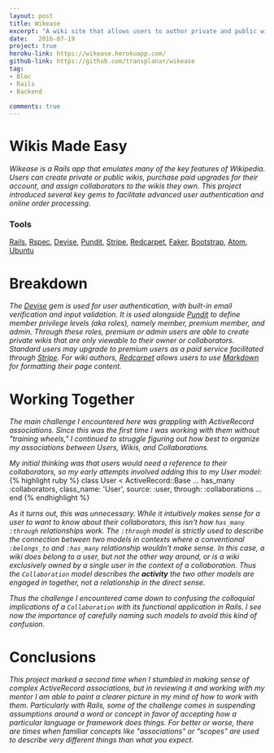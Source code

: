 ```yaml
---
layout: post
title: Wikease
excerpt: "A wiki site that allows users to author private and public wikis, as well as assign collaborators onto wikis they own."
date:   2016-07-19
project: true
heroku-link: https://wikease.herokuapp.com/
github-link: https://github.com/transplanar/wikease
tag:
- Bloc
- Rails
- Backend

comments: true
---
```


# Wikis Made Easy
*Wikease is a Rails app that emulates many of the key features of Wikipedia. Users can create private or public wikis, purchase paid upgrades for their account, and assign collaborators to the wikis they own. This project introduced several key gems to facilitate advanced user authentication and online order processing.*

### Tools
[Rails](http://rubyonrails.org/), [Rspec](http://rspec.info/), [Devise](https://github.com/plataformatec/devise), [Pundit](https://github.com/elabs/pundit), [Stripe](https://stripe.com/), [Redcarpet](https://github.com/vmg/redcarpet), [Faker](https://github.com/stympy/faker), [Bootstrap](http://getbootstrap.com/), [Atom](https://atom.io/), [Ubuntu](http://www.ubuntu.com/)


# Breakdown
*The [Devise](https://github.com/plataformatec/devise) gem is used for user authentication, with built-in email verification and input validation. It is used alongside [Pundit](https://github.com/elabs/pundit) to define member privilege levels (aka roles), namely member, premium member, and admin. Through these roles, premium or admin users are able to create private wikis that are only viewable to their owner or collaborators. Standard users may upgrade to premium users as a paid service facilitated through [Stripe](https://stripe.com/). For wiki authors, [Redcarpet](https://github.com/vmg/redcarpet) allows users to use [Markdown](http://whatismarkdown.com/) for formatting their page content.*

# Working Together
*The main challenge I encountered here was grappling with ActiveRecord associations. Since this was the first time I was working with them without "training wheels," I continued to struggle figuring out how best to organize my associations between Users, Wikis, and Collaborations.*

*My initial thinking was that users would need a reference to their collaborators, so my early attempts involved adding this to my User model:*
{% highlight ruby %}
class User < ActiveRecord::Base
  ...
  has_many :collaborators, class_name: 'User', source: :user, through: :collaborations
  ...
end
{% endhighlight %}

*As it turns out, this was unnecessary. While it intuitively makes sense for a user to want to know about their collaborators, this isn't how ```has_many :through``` relationships work. The ```:through``` model is strictly used to describe the connection between two models in contexts where a conventional ```:belongs_to``` and ```:has_many``` relationship wouldn't make sense. In this case, a wiki does belong to a user, but not the other way around, or is a wiki exclusively owned by a single user in the context of a collaboration. Thus the ```Collaboration``` model describes the* ***activity*** *the two other models are engaged in together, not a relationship in the direct sense.*

*Thus the challenge I encountered came down to confusing the colloquial implications of a ```Collaboration``` with its functional application in Rails. I see now the importance of carefully naming such models to avoid this kind of confusion.*

# Conclusions
*This project marked a second time when I stumbled in making sense of complex ActiveRecord associations, but in reviewing it and working with my mentor I am able to paint a clearer picture in my mind of how to work with them. Particularly with Rails, some of the challenge comes in suspending assumptions around a word or concept in favor of accepting how a particular language or framework does things. For better or worse, there are times when familiar concepts like "associations" or "scopes" are used to describe very different things than what you expect.*
